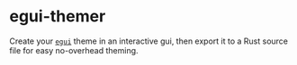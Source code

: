 # egui-themer

Create your [`egui`](https://github.com/emilk/egui) theme in an interactive gui, then export it to a Rust source file for easy no-overhead theming.
